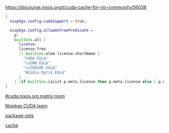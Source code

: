 https://discourse.nixos.org/t/cuda-cache-for-nix-community/56038

```nix
{
  nixpkgs.config.cudaSupport = true;

  nixpkgs.config.allowUnfreePredicate =
    p:
    builtins.all (
      license:
      license.free
      || builtins.elem license.shortName [
        "CUDA EULA"
        "cuDNN EULA"
        "cuTENSOR EULA"
        "NVidia OptiX EULA"
      ]
    ) (if builtins.isList p.meta.license then p.meta.license else [ p.meta.license ]);
}
```

[#cuda:nixos.org matrix room](https://app.element.io/#/room/#cuda:nixos.org)

[Nixpkgs CUDA team](https://nixos.org/community/teams/cuda/)

[package-sets](./package-sets.md)

[cache](./cache.md)
